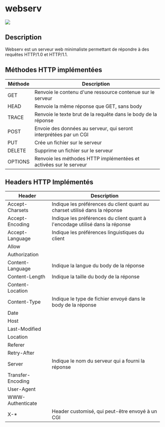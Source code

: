 # webserv

<img src="https://cdn.discordapp.com/attachments/487745404054536202/850395771307294730/unknown.png">


## Description

Webserv est un serveur web minimaliste permettant de répondre à des requêtes HTTP/1.0 et HTTP/1.1.


## Méthodes HTTP implémentées

| Méthode | Description                                                       |
|---------|-------------------------------------------------------------------|
| GET     | Renvoie le contenu d'une ressource contenue sur le serveur        |
| HEAD    | Renvoie la même réponse que GET, sans body                        |
| TRACE   | Renvoie le texte brut de la requête dans le body de la réponse    |
| POST    | Envoie des données au serveur, qui seront interprétées par un CGI |
| PUT     | Crée un fichier sur le serveur                                    |
| DELETE  | Supprime un fichier sur le serveur                                |
| OPTIONS | Renvoie les méthodes HTTP implémentées et activées sur le serveur |


## Headers HTTP Implémentés

| Header            | Description                                                                  |
|-------------------|------------------------------------------------------------------------------|
| Accept-Charsets   | Indique les préférences du client quant au charset utilisé dans la réponse   |
| Accept-Encoding   | Indique les préférences du client quant à l'encodage utilisé dans la réponse |
| Accept-Language   | Indique les préférences linguistiques du client                              |
| Allow             |                                                                              |
| Authorization     |                                                                              |
| Content-Language  | Indique la langue du body de la réponse                                      |
| Content-Length    | Indique la taille du body de la réponse                                      |
| Content-Location  |                                                                              |
| Content-Type      | Indique le type de fichier envoyé dans le body de la réponse                 |
| Date              |                                                                              |
| Host              |                                                                              |
| Last-Modified     |                                                                              |
| Location          |                                                                              |
| Referer           |                                                                              |
| Retry-After       |                                                                              |
| Server            | Indique le nom du serveur qui a fourni la réponse                            |
| Transfer-Encoding |                                                                              |
| User-Agent        |                                                                              |
| WWW-Authenticate  |                                                                              |
| X-*               | Header customisé, qui peut-être envoyé à un CGI                              |
